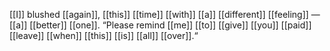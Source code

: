 [[I]] blushed [[again]], [[this]] [[time]] [[with]] [[a]] [[different]] [[feeling]] — [[a]] [[better]] [[one]]. “Please remind [[me]] [[to]] [[give]] [[you]] [[paid]] [[leave]] [[when]] [[this]] [[is]] [[all]] [[over]].“ 